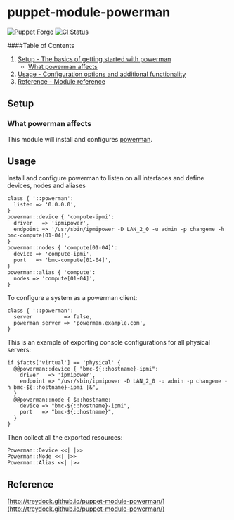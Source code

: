 # puppet-module-powerman

[![Puppet Forge](http://img.shields.io/puppetforge/v/treydock/powerman.svg)](https://forge.puppetlabs.com/treydock/powerman)
[![CI Status](https://github.com/treydock/puppet-module-powerman/workflows/CI/badge.svg?branch=master)](https://github.com/treydock/puppet-module-powerman/actions?query=workflow%3ACI)

####Table of Contents

1. [Setup - The basics of getting started with powerman](#setup)
    * [What powerman affects](#what-powerman-affects)
2. [Usage - Configuration options and additional functionality](#usage)
3. [Reference - Module reference](#reference)

## Setup

### What powerman affects

This module will install and configures [powerman](https://github.com/chaos/powerman).

## Usage

Install and configure powerman to listen on all interfaces and define devices, nodes and aliases

```puppet
class { '::powerman':
  listen => '0.0.0.0',
}
powerman::device { 'compute-ipmi':
  driver   => 'ipmipower',
  endpoint => '/usr/sbin/ipmipower -D LAN_2_0 -u admin -p changeme -h bmc-compute[01-04]',
}
powerman::nodes { 'compute[01-04]':
  device => 'compute-ipmi',
  port   => 'bmc-compute[01-04]',
}
powerman::alias { 'compute':
  nodes => 'compute[01-04]',
}
```

To configure a system as a powerman client:

```puppet
class { '::powerman':
  server          => false,
  powerman_server => 'powerman.example.com',
}
```

This is an example of exporting console configurations for all physical servers:

```puppet
if $facts['virtual'] == 'physical' {
  @@powerman::device { "bmc-${::hostname}-ipmi":
    driver   => 'ipmipower',
    endpoint => "/usr/sbin/ipmipower -D LAN_2_0 -u admin -p changeme -h bmc-${::hostname}-ipmi |&",
  }
  @@powerman::node { $::hostname:
    device => "bmc-${::hostname}-ipmi",
    port   => "bmc-${::hostname}",
  }
}
```

Then collect all the exported resources:

```puppet
Powerman::Device <<| |>>
Powerman::Node <<| |>>
Powerman::Alias <<| |>>
```

## Reference

[http://treydock.github.io/puppet-module-powerman/](http://treydock.github.io/puppet-module-powerman/)
